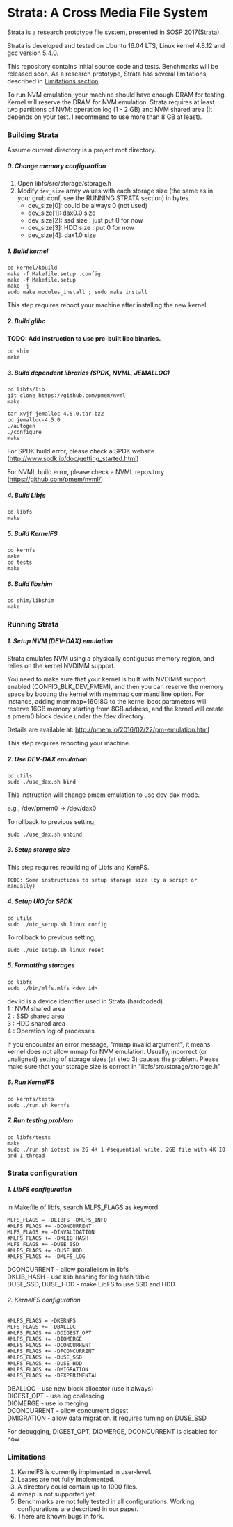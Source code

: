 Strata: A Cross Media File System
==================================

Strata is a research prototype file system, presented in SOSP 2017([Strata]).

Strata is developed and tested on Ubuntu 16.04 LTS, Linux kernel 4.8.12 and gcc version 5.4.0.

This repository contains initial source code and tests. Benchmarks will be released soon.
As a research prototype, Strata has several limitations, described in [Limitations section](#limitations)

To run NVM emulation, your machine should have enough DRAM for testing.
Kernel will reserve the DRAM for NVM emulation. Strata requires at least two partitions of NVM: 
operation log (1 - 2 GB) and NVM shared area (It depends on your test. I recommend to use more than 8 GB at least).

### Building Strata ###
Assume current directory is a project root directory.

##### 0. Change memory configuration
1. Open libfs/src/storage/storage.h
2. Modify `dev_size` array values with each storage size (the same as in your grub conf, see the RUNNING STRATA section) in bytes.
    - dev_size[0]: could be always 0 (not used)
    - dev_size[1]: dax0.0 size
    - dev_size[2]: ssd size : just put 0 for now
    - dev_size[3]: HDD size : put 0 for now
    - dev_size[4]: dax1.0 size

##### 1. Build kernel
~~~
cd kernel/kbuild
make -f Makefile.setup .config
make -f Makefile.setup
make -j
sudo make modules_install ; sudo make install
~~~

This step requires reboot your machine after installing the new kernel.
##### 2. Build glibc
**TODO: Add instruction to use pre-built libc binaries.**
~~~
cd shim
make
~~~
##### 3. Build dependent libraries (SPDK, NVML, JEMALLOC)
~~~
cd libfs/lib
git clone https://github.com/pmem/nvml
make

tar xvjf jemalloc-4.5.0.tar.bz2
cd jemalloc-4.5.0
./autogen
./configure
make
~~~

For SPDK build error, please check a SPDK website (http://www.spdk.io/doc/getting_started.html)

For NVML build error, please check a NVML repository (https://github.com/pmem/nvml/)
##### 4. Build Libfs
~~~
cd libfs
make
~~~
##### 5. Build KernelFS
~~~
cd kernfs
make
cd tests
make
~~~
##### 6. Build libshim
~~~
cd shim/libshim
make
~~~

### Running Strata ###

##### 1. Setup NVM (DEV-DAX) emulation
Strata emulates NVM using a physically contiguous memory region, and relies on the kernel NVDIMM support.

You need to make sure that your kernel is built with NVDIMM support enabled (CONFIG_BLK_DEV_PMEM), and then you can reserve the memory space by booting the kernel with memmap command line option.
For instance, adding memmap=16G!8G to the kernel boot parameters will reserve 16GB memory starting from 8GB address, and the kernel will create a pmem0 block device under the /dev directory.

Details are available at:
http://pmem.io/2016/02/22/pm-emulation.html

This step requires rebooting your machine.

##### 2. Use DEV-DAX emulation
~~~
cd utils
sudo ./use_dax.sh bind
~~~
This instruction will change pmem emulation to use dev-dax mode.

e.g., /dev/pmem0 -> /dev/dax0

To rollback to previous setting,
~~~
sudo ./use_dax.sh unbind
~~~

##### 3. Setup storage size
This step requires rebuilding of Libfs and KernFS.
~~~
TODO: Some instructions to setup storage size (by a script or manually)
~~~

##### 4. Setup UIO for SPDK
~~~
cd utils
sudo ./uio_setup.sh linux config
~~~
To rollback to previous setting,
~~~
sudo ./uio_setup.sh linux reset
~~~

##### 5. Formatting storages
~~~
cd libfs
sudo ./bin/mlfs.mlfs <dev id>
~~~
dev id is a device identifier used in Strata (hardcoded).<br/>
1 : NVM shared area <br/>
2 : SSD shared area <br/>
3 : HDD shared area <br/>
4 : Operation log of processes <br/>

If you encounter an error message, "mmap invalid argument",
it means kernel does not allow mmap for NVM emulation.
Usually, incorrect (or unaligned) setting of storage sizes (at step 3) causes
the problem.
Please make sure that your storage size is correct in "libfs/src/storage/storage.h"

##### 6. Run KernelFS
~~~
cd kernfs/tests
sudo ./run.sh kernfs
~~~

##### 7. Run testing problem
~~~
cd libfs/tests
make
sudo ./run.sh iotest sw 2G 4K 1 #sequential write, 2GB file with 4K IO and 1 thread
~~~

### Strata configuration ###
##### 1. LibFS configuration ######
in Makefile of libfs, search MLFS_FLAGS as keyword
~~~~
MLFS_FLAGS = -DLIBFS -DMLFS_INFO
#MLFS_FLAGS += -DCONCURRENT
MLFS_FLAGS += -DINVALIDATION
#MLFS_FLAGS += -DKLIB_HASH
MLFS_FLAGS += -DUSE_SSD
#MLFS_FLAGS += -DUSE_HDD
#MLFS_FLAGS += -DMLFS_LOG
~~~~

DCONCURRENT - allow parallelism in libfs <br/>
DKLIB_HASH - use klib hashing for log hash table <br/>
DUSE_SSD, DUSE_HDD - make LibFS to use SSD and HDD <br/>

###### 2. KernelFS configuration ######
~~~
#MLFS_FLAGS = -DKERNFS
MLFS_FLAGS += -DBALLOC
#MLFS_FLAGS += -DDIGEST_OPT
#MLFS_FLAGS += -DIOMERGE
#MLFS_FLAGS += -DCONCURRENT
#MLFS_FLAGS += -DFCONCURRENT
#MLFS_FLAGS += -DUSE_SSD
#MLFS_FLAGS += -DUSE_HDD
#MLFS_FLAGS += -DMIGRATION
#MLFS_FLAGS += -DEXPERIMENTAL
~~~

DBALLOC - use new block allocator (use it always) <br/>
DIGEST_OPT - use log coalescing <br/>
DIOMERGE - use io merging <br/>
DCONCURRENT - allow concurrent digest <br/>
DMIGRATION - allow data migration. It requires turning on DUSE_SSD <br/>

For debugging, DIGEST_OPT, DIOMERGE, DCONCURRENT is disabled for now

### Limitations ###

1. KernelFS is currently implmented in user-level.
2. Leases are not fully implemented.
3. A directory could contain up to 1000 files.
4. mmap is not supported yet.
5. Benchmarks are not fully tested in all configurations. Working configurations are described in our paper.
6. There are known bugs in fork.

[Strata]: http://www.cs.utexas.edu/~yjkwon/publication/strata/ "Strata project"
